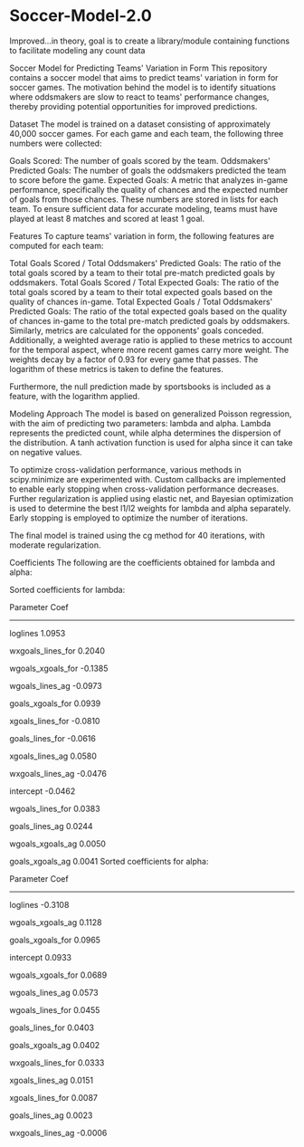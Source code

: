 # Soccer-Model-2.0
Improved...in theory, goal is to create a library/module containing functions to facilitate modeling any count data

Soccer Model for Predicting Teams' Variation in Form
This repository contains a soccer model that aims to predict teams' variation in form for soccer games. The motivation behind the model is to identify situations where oddsmakers are slow to react to teams' performance changes, thereby providing potential opportunities for improved predictions.

Dataset
The model is trained on a dataset consisting of approximately 40,000 soccer games. For each game and each team, the following three numbers were collected:

Goals Scored: The number of goals scored by the team.
Oddsmakers' Predicted Goals: The number of goals the oddsmakers predicted the team to score before the game.
Expected Goals: A metric that analyzes in-game performance, specifically the quality of chances and the expected number of goals from those chances.
These numbers are stored in lists for each team. To ensure sufficient data for accurate modeling, teams must have played at least 8 matches and scored at least 1 goal.

Features
To capture teams' variation in form, the following features are computed for each team:

Total Goals Scored / Total Oddsmakers' Predicted Goals: The ratio of the total goals scored by a team to their total pre-match predicted goals by oddsmakers.
Total Goals Scored / Total Expected Goals: The ratio of the total goals scored by a team to their total expected goals based on the quality of chances in-game.
Total Expected Goals / Total Oddsmakers' Predicted Goals: The ratio of the total expected goals based on the quality of chances in-game to the total pre-match predicted goals by oddsmakers.
Similarly, metrics are calculated for the opponents' goals conceded. Additionally, a weighted average ratio is applied to these metrics to account for the temporal aspect, where more recent games carry more weight. The weights decay by a factor of 0.93 for every game that passes. The logarithm of these metrics is taken to define the features.

Furthermore, the null prediction made by sportsbooks is included as a feature, with the logarithm applied.

Modeling Approach
The model is based on generalized Poisson regression, with the aim of predicting two parameters: lambda and alpha. Lambda represents the predicted count, while alpha determines the dispersion of the distribution. A tanh activation function is used for alpha since it can take on negative values.

To optimize cross-validation performance, various methods in scipy.minimize are experimented with. Custom callbacks are implemented to enable early stopping when cross-validation performance decreases. Further regularization is applied using elastic net, and Bayesian optimization is used to determine the best l1/l2 weights for lambda and alpha separately. Early stopping is employed to optimize the number of iterations.

The final model is trained using the cg method for 40 iterations, with moderate regularization.

Coefficients
The following are the coefficients obtained for lambda and alpha:

Sorted coefficients for lambda:

Parameter             Coef
-----------------  -------
loglines           1.0953

wxgoals_lines_for  0.2040

wgoals_xgoals_for -0.1385

wgoals_lines_ag   -0.0973

goals_xgoals_for   0.0939

xgoals_lines_for  -0.0810

goals_lines_for   -0.0616

xgoals_lines_ag    0.0580

wxgoals_lines_ag  -0.0476

intercept         -0.0462

wgoals_lines_for   0.0383

goals_lines_ag     0.0244

wgoals_xgoals_ag   0.0050

goals_xgoals_ag    0.0041
Sorted coefficients for alpha:

Parameter             Coef
-----------------  -------
loglines          -0.3108

wgoals_xgoals_ag   0.1128

goals_xgoals_for   0.0965

intercept          0.0933

wgoals_xgoals_for  0.0689

wgoals_lines_ag    0.0573

wgoals_lines_for   0.0455

goals_lines_for    0.0403

goals_xgoals_ag    0.0402

wxgoals_lines_for  0.0333

xgoals_lines_ag    0.0151

xgoals_lines_for   0.0087

goals_lines_ag     0.0023

wxgoals_lines_ag  -0.0006
